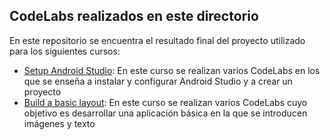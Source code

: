 ## CodeLabs realizados en este directorio ##
En este repositorio se encuentra el resultado final del proyecto utilizado para los siguientes cursos:
- [Setup Android Studio](https://developer.android.com/courses/pathways/android-basics-compose-unit-1-pathway-2): En este curso se realizan varios CodeLabs en los que se enseña a instalar y configurar Android Studio y a crear un proyecto
- [Build a basic layout](https://developer.android.com/courses/pathways/android-basics-compose-unit-1-pathway-3): En este curso se realizan varios CodeLabs cuyo objetivo es desarrollar una aplicación básica en la que se introducen imágenes y texto
